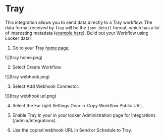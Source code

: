 # Tray

This integration allows you to send data directly to a Tray workflow. The data format received by Tray will be the `json_detail` format, which has a lot of interesting metadata ([example here](https://github.com/looker/integrations/docs/json_detail_example.json)). Build out your Workflow using Looker data!

1. Go to your Tray [home page](https://tray.io/dashboard).

![](tray home.png)

2. Select Create Workflow.

![](tray webhook.png)

3. Select Add Webhook Connector.

![](tray webhook url.png)

4. Select the Far right Settings Gear -> Copy Workflow Public URL.

5. Enable Tray in your in your looker Administration page for integrations (/admin/integrations).

6. Use the copied webhook URL in Send or Schedule to Tray.
